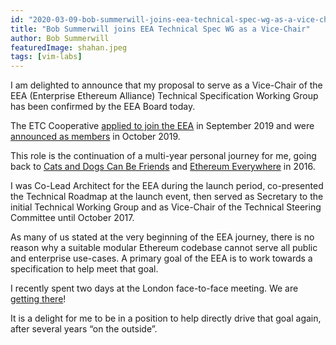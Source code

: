 ```yaml
---
id: "2020-03-09-bob-summerwill-joins-eea-technical-spec-wg-as-a-vice-chair"
title: "Bob Summerwill joins EEA Technical Spec WG as a Vice-Chair"
author: Bob Summerwill
featuredImage: shahan.jpeg
tags: [vim-labs]
---
```


I am delighted to announce that my proposal to serve as a Vice-Chair of the EEA (Enterprise Ethereum Alliance) Technical Specification Working Group has been confirmed by the EEA Board today.

The ETC Cooperative [applied to join the EEA](https://medium.com/ethereum-classic/etc-cooperative-applying-to-join-eea-3f89bb3c71d4) in September 2019 and were [announced as members](https://ethereumclassic.org/blog/2019-10-18-etc-coop-joins-eea) in October 2019.

This role is the continuation of a multi-year personal journey for me, going back to [Cats and Dogs Can Be Friends](https://bobsummerwill.com/2016/06/12/cats-and-dogs-can-be-friends/) and [Ethereum Everywhere](https://bobsummerwill.com/2016/07/12/ethereum-everywhere/) in 2016.

I was Co-Lead Architect for the EEA during the launch period, co-presented the Technical Roadmap at the launch event, then served as Secretary to the initial Technical Working Group and as Vice-Chair of the Technical Steering Committee until October 2017.

As many of us stated at the very beginning of the EEA journey, there is no reason why a suitable modular Ethereum codebase cannot serve all public and enterprise use-cases.   A primary goal of the EEA is to work towards a specification to help meet that goal.

I recently spent two days at the London face-to-face meeting.  We are [getting there](https://entethalliance.github.io/client-spec/spec.html)!

It is a delight for me to be in a position to help directly drive that goal again, after several years “on the outside”.